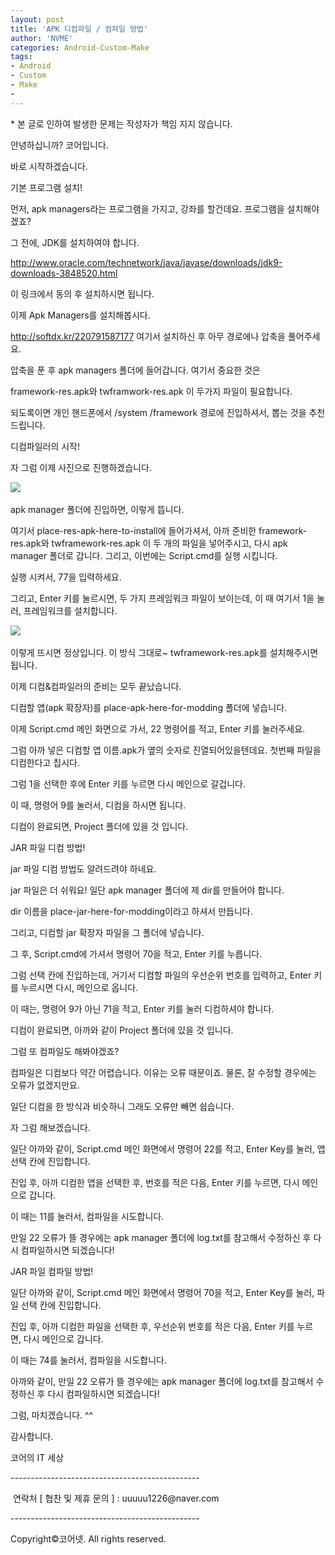 ```yaml
---
layout: post
title: 'APK 디컴파일 / 컴파일 방법'
author: 'NVME'
categories: Android-Custom-Make
tags:
- Android
- Custom
- Make
-
---
```



<script> location.href='https://cafe.naver.com/develoid/805831' ; </script>

<p></p>
<p>* 본 글로 인하여 발생한 문제는 작성자가 책임 지지 않습니다.</p>
<p></p>
<p>안녕하십니까? 코어입니다.</p>
<p>바로 시작하겠습니다.</p>
<p>기본 프로그램 설치!</p>
<p></p>
<p>먼저, apk managers라는 프로그램을 가지고, 강좌를 할건데요. 프로그램을 설치해야겠죠?</p>
<p>그 전에, JDK를 설치하여야 합니다.</p>
<p><a href="http://www.oracle.com/technetwork/java/javase/downloads/jdk9-downloads-3848520.html">http://www.oracle.com/technetwork/java/javase/downloads/jdk9-downloads-3848520.html</a>&nbsp;</p>
<p>이 링크에서 동의 후 설치하시면 됩니다.</p>
<p>이제 Apk Managers를 설치해봅시다.</p>
<p><a href="http://softdx.kr/220791587177">http://softdx.kr/220791587177</a>&nbsp;여기서 설치하신 후 아무 경로에나 압축을 풀어주세요.</p>
<p>압축을 푼 후 apk managers 폴더에 들어갑니다. 여기서 중요한 것은&nbsp;</p>
<p>framework-res.apk와 twframwork-res.apk 이 두가지 파일이 필요합니다.&nbsp;</p>
<p>되도록이면 개인 핸드폰에서&nbsp;/system /framework 경로에 진입하셔서, 뽑는 것을 추천드립니다.</p>
<p></p>
<p>디컴파일러의 시작!</p>
<p></p>
<p>자 그럼 이제 사진으로 진행하겠습니다.</p>
<p><img src="https://cafeptthumb-phinf.pstatic.net/MjAxNzEyMzFfMjI2/MDAxNTE0NzEwNzM2NTUx.9ekvNH4VcJIegrHh4s7D3yBIjW849VE-tCOg9loDD5Ig.LgjJ1Z3qgRIwCwOC7eOcCzA4SgYnPW516hiJBCoSaqwg.PNG.uuuuu1226/1.PNG?type=w740">&nbsp;</p>
<p>apk manager 폴더에 진입하면, 이렇게 뜹니다.</p>
<p>여기서 place-res-apk-here-to-install에 들어가셔서, 아까 준비한&nbsp;framework-res.apk와 twframework-res.apk&nbsp;이 두 개의 파일을 넣어주시고, 다시 apk manager 폴더로 갑니다. 그리고, 이번에는 Script.cmd를 실행 시킵니다.</p>
<p>실행 시켜서, 77을 입력하세요.</p>
<p>그리고, Enter 키를 눌르시면, 두 가지 프레임워크 파일이 보이는데, 이 때 여기서 1을 눌러,&nbsp;프레임워크를 설치합니다.</p>
<p><img src="https://cafeptthumb-phinf.pstatic.net/MjAxNzEyMzFfMjk5/MDAxNTE0NzExMDYzNjY5.MU5a2pUTlsuAH8WU5hBgvZHaN8dFpzGst3CJFxPRLdkg.Vi8pZKcdtnsLbu6-eifalIFiebVC0L8aYyEydB-SnC4g.PNG.uuuuu1226/3.PNG?type=w740">&nbsp;</p>
<p>이렇게 뜨시면 정상입니다. 이 방식 그대로~ twframework-res.apk를 설치해주시면 됩니다.</p>
<p>이제 디컴&amp;컴파일러의 준비는 모두 끝났습니다.</p>
<p>디컴할 앱(apk 확장자)를 place-apk-here-for-modding 폴더에 넣습니다.</p>
<p>이제&nbsp;Script.cmd 메인 화면으로 가서,&nbsp;22 명령어를 적고, Enter 키를 눌러주세요.&nbsp;</p>
<p>그럼 아까 넣은 디컴할 앱 이름.apk가 옆의 숫자로 진열되어있을텐데요. 첫번째 파일을 디컴한다고 칩시다.</p>
<p>그럼&nbsp;1을 선택한 후에 Enter 키를 누르면 다시 메인으로&nbsp;갈겁니다.</p>
<p>이 때,&nbsp;명령어 9를 눌러서, 디컴을 하시면 됩니다.</p>
<p>디컴이 완료되면,&nbsp;Project 폴더에 있을 것 입니다.</p>
<p></p>
<p>JAR 파일 디컴 방법!</p>
<p></p>
<p>jar 파일 디컴 방법도 알려드려야 하네요.&nbsp;</p>
<p>jar 파일은 더 쉬워요! 일단&nbsp;apk manager 폴더에 제 dir를 만들어야 합니다.</p>
<p>dir 이름을&nbsp;place-jar-here-for-modding이라고 하셔서 만듭니다.</p>
<p>그리고, 디컴할 jar 확장자 파일을 그 폴더에 넣습니다.</p>
<p>그 후,&nbsp;Script.cmd에 가셔서 명령어 70을 적고,&nbsp;Enter 키를 누릅니다.</p>
<p>그럼&nbsp;선택 칸에 진입하는데, 거기서&nbsp;디컴할 파일의 우선순위 번호를 입력하고,&nbsp;Enter 키를 누르시면 다시, 메인으로 옵니다.</p>
<p>이 때는, 명령어&nbsp;9가 아닌 71을 적고,&nbsp;Enter 키를 눌러 디컴하셔야 합니다.&nbsp;</p>
<p>디컴이 완료되면,&nbsp;아까와 같이&nbsp;Project 폴더에 있을 것 입니다.</p>
<p></p>
<p>그럼 또 컴파일도 해봐야겠죠?</p>
<p>컴파일은 디컴보다 약간 어렵습니다.&nbsp;이유는 오류 때문이죠.&nbsp;물론, 잘 수정할 경우에는 오류가 없겠지만요.</p>
<p>일단 디컴을 한 방식과 비슷하니 그래도 오류만 빼면 쉽습니다.</p>
<p>자 그럼 해보겠습니다.</p>
<p>일단 아까와 같이, Script.cmd 메인 화면에서&nbsp;명령어 22를&nbsp;적고,&nbsp;Enter Key를 눌러,&nbsp;앱 선택 칸에 진입합니다.</p>
<p>진입 후, 아까 디컴한 앱을 선택한 후, 번호를 적은 다음, Enter 키를 누르면, 다시 메인으로 갑니다.</p>
<p>이 때는&nbsp;11를 눌러서,&nbsp;컴파일을 시도합니다.</p>
<p>만일 22 오류가 뜰 경우에는 apk manager 폴더에 log.txt를 참고해서 수정하신 후 다시 컴파일하시면 되겠습니다!</p>
<p></p>
<p>JAR 파일 컴파일 방법!</p>
<p>일단 아까와 같이, Script.cmd 메인 화면에서&nbsp;명령어 70을&nbsp;적고,&nbsp;Enter Key를 눌러,&nbsp;파일&nbsp;선택 칸에 진입합니다.</p>
<p>진입 후,&nbsp;아까 디컴한 파일을 선택한 후,&nbsp;우선순위 번호를 적은 다음, Enter 키를 누르면,&nbsp;다시 메인으로 갑니다.</p>
<p>이 때는&nbsp;74를 눌러서,&nbsp;컴파일을 시도합니다.</p>
<p>아까와 같이, 만일 22 오류가 뜰 경우에는 apk manager 폴더에&nbsp;log.txt를 참고해서 수정하신 후 다시 컴파일하시면 되겠습니다!</p>
<p>그럼,&nbsp;마치겠습니다. ^^</p>
<p>감사합니다.</p>
<p><p >코어의 IT 세상</p>
<p >-----------------------------------------------</p>
<p >&nbsp;연락처 [ 협찬 및 제휴 문의 ]&nbsp;: uuuuu1226@naver.com</p>
<p >-----------------------------------------------</p>
<p >Copyright©코어넷. All rights reserved.</p>
<p>&nbsp;</p>
</p>

